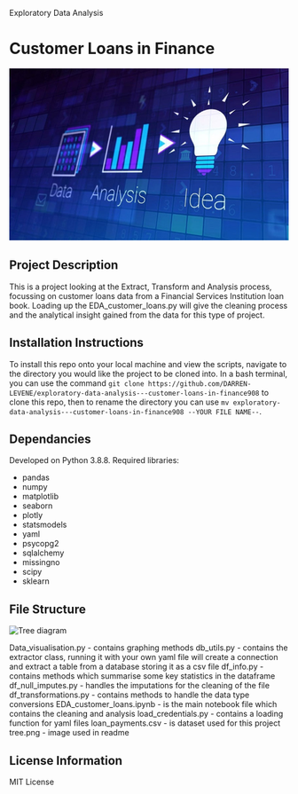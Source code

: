 Exploratory Data Analysis 
# Customer Loans in Finance

![](https://github.com/DARREN-LEVENE/exploratory-data-analysis---customer-loans-in-finance908/blob/main/Images/image-1.png)


## Project Description
This is a project looking at the Extract, Transform and Analysis process, focussing on customer loans data from a Financial Services Institution loan book.
Loading up the EDA_customer_loans.py will give the cleaning process and the analytical insight gained from the data for this type of project.


## Installation Instructions
To install this repo onto your local machine and view the scripts, navigate to the directory you would like the project to be cloned into. In a bash terminal, you can use the command `git clone https://github.com/DARREN-LEVENE/exploratory-data-analysis---customer-loans-in-finance908` to clone this repo, then to rename the directory you can use `mv exploratory-data-analysis---customer-loans-in-finance908 --YOUR FILE NAME--`. 


## Dependancies
Developed on Python 3.8.8. Required libraries:
- pandas
- numpy
- matplotlib
- seaborn
- plotly
- statsmodels
- yaml
- psycopg2
- sqlalchemy
- missingno
- scipy
- sklearn


## File Structure
![Tree diagram](https://github.com/DARREN-LEVENE/exploratory-data-analysis---customer-loans-in-finance908/blob/main/tree.png?raw=true)

Data_visualisation.py - contains graphing methods
db_utils.py - contains the extractor class, running it with your own yaml file will create a connection and extract a table from a database storing it as a csv file
df_info.py - contains methods which summarise some key statistics in the dataframe
df_null_imputes.py - handles the imputations for the cleaning of the file
df_transformations.py - contains methods to handle the data type conversions
EDA_customer_loans.ipynb - is the main notebook file which contains the cleaning and analysis
load_credentials.py - contains a loading function for yaml files
loan_payments.csv - is dataset used for this project
tree.png - image used in readme


## License Information
MIT License




